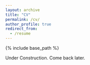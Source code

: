 ```yaml
---
layout: archive
title: "CV"
permalink: /cv/
author_profile: true
redirect_from:
  - /resume
---
```


{% include base_path %}

Under Construction. Come back later.
